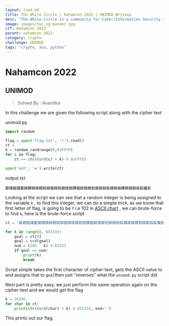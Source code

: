 ```yaml
---
layout: load_md
title: The White Circle | Nahamcon 2022 | UNIMOD Writeup
desc: "The White Circle is a community for Cyber/Information Security students, enthusiasts and professionals. You can discuss anything related to Security, share your knowledge with others, get help when you need it and proceed further in your journey with amazing people from all over the world."
image: images/twc_og_banner.jpg
ctf: Nahamcon 2022
parent: nahamcon_2022
category: crypto
challenge: UNIMOD
tags: "crypto, ava, python"
---
```


<h1 class="heading card-title white-text">Nahamcon 2022</h1>

## UNIMOD
> Solved By : Avantika

In this challenge we are given the following script along with the cipher text

unimod.py

```python
import random

flag = open('flag.txt', 'r').read()
ct = ''
k = random.randrange(0,0xFFFD)
for c in flag:
    ct += chr((ord(c) + k) % 0xFFFD)

open('out', 'w').write(ct)
```

output.txt
```
饇饍饂饈饜餕饆餗餙饅餒餗饂餗餒饃饄餓饆饂餘餓饅餖饇餚餘餒餔餕餕饆餙餕饇餒餒饞飫
```

Looking at the script we can see that a random integer is being assigned to the variable `k` , to find this integer, we can do a simple trick, as we know that first letter of flag, is going to be `f` i.e 102 in [ASCII chart](https://www.cs.cmu.edu/~pattis/15-1XX/common/handouts/ascii.html) , we can brute-force to find `k`, here is the brute-force script

```python
ct = '饇饍饂饈饜餕饆餗餙饅餒餗饂餗餒饃饄餓饆饂餘餓饅餖饇餚餘餒餔餕餕饆餙餕饇餒餒饞飫'

for k in range(0, 65533):
    goal = ct[0]
    goal = ord(goal)
    num = (102 - k) % 65533
    if goal == num:
        print(k)
        break
```

Script simple takes the first character of cipher-text, gets the ASCII value to and assigns that to `goal`then just “reverses” what the `unimod.py` script did

Next part is pretty easy, we just perform the same operation again on the cipher-text and we would get the flag

```python
k = 26396
for char in ct:
    print(chr((ord(char) + k) % 65533), end='')
```

This prints out our flag.

